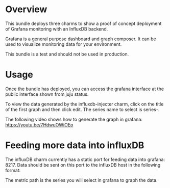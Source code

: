 # Overview

This bundle deploys three charms to show a proof of concept deployment
of Grafana monitoring with an InfluxDB backend.

Grafana is a general purpose dashboard and graph composer.  It can be used to
visualize monitoring data for your environment.

This bundle is a test and should not be used in production.

# Usage

Once the bundle has deployed, you can access the grafana interface at the
public interface shown from juju status.

To view the data generated by the influxdb-injecter charm, click on the title
of the first graph and then click edit.  The series name to select is
series-<public address of influxdb unit>.  

The following video shows how to generate the graph in grafana:
https://youtu.be/7HdwuOWiOEo

# Feeding more data into influxDB

The influxDB charm currently has a static port for feeding data into grafana: 8217.
Data should be sent on this port to the influxDB host in the following format:

<metric path> <metric value> <metric timestamp>

The metric path is the series you will select in grafana to graph the data.
